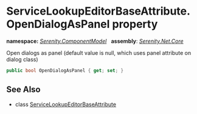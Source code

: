 # ServiceLookupEditorBaseAttribute.OpenDialogAsPanel property
**namespace:** *[Serenity.ComponentModel](../../README.md#serenity.componentmodel-namespace)*   **assembly**: *[Serenity.Net.Core](../../README.md)*

Open dialogs as panel (default value is null, which uses panel attribute on dialog class)

```csharp
public bool OpenDialogAsPanel { get; set; }
```

## See Also

* class [ServiceLookupEditorBaseAttribute](../ServiceLookupEditorBaseAttribute.md)